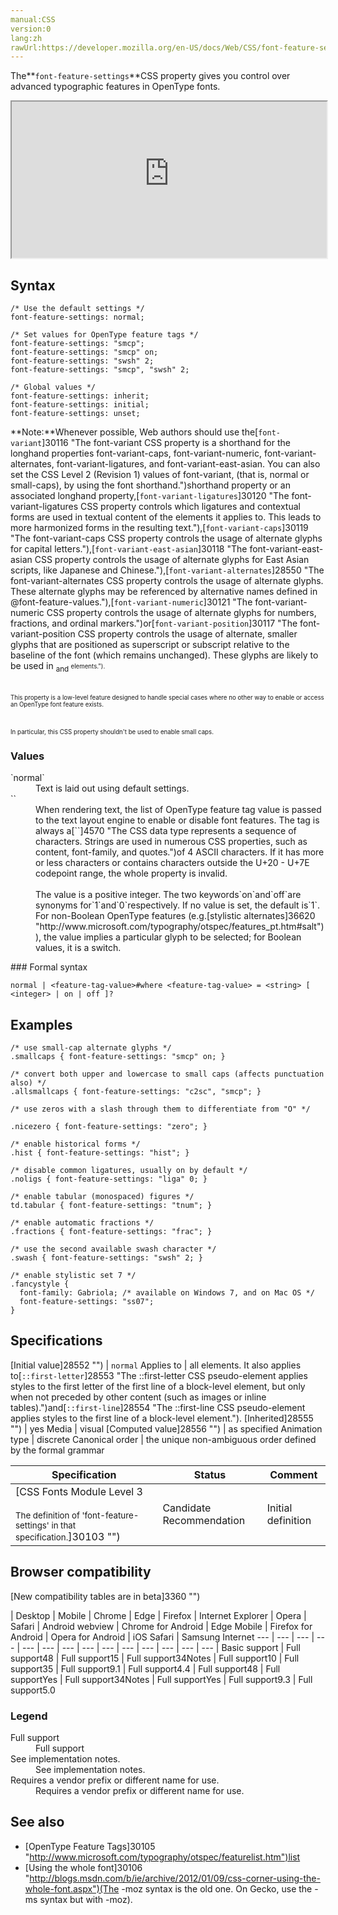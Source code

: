 ```yaml
---
manual:CSS
version:0
lang:zh
rawUrl:https://developer.mozilla.org/en-US/docs/Web/CSS/font-feature-settings
---
```






The**`font-feature-settings`**CSS property gives you control over advanced typographic features in OpenType fonts.

<iframe src='https://interactive-examples.mdn.mozilla.net/pages/css/font-feature-settings.html' width='100%' height='250'></iframe>

## Syntax<a name="Syntax"></a>

```
/* Use the default settings */
font-feature-settings: normal;

/* Set values for OpenType feature tags */
font-feature-settings: "smcp";
font-feature-settings: "smcp" on;
font-feature-settings: "swsh" 2;
font-feature-settings: "smcp", "swsh" 2;

/* Global values */
font-feature-settings: inherit;
font-feature-settings: initial;
font-feature-settings: unset;
```
**Note:**Whenever possible, Web authors should use the[`font-variant`]30116 "The font-variant CSS property is a shorthand for the longhand properties font-variant-caps, font-variant-numeric, font-variant-alternates, font-variant-ligatures, and font-variant-east-asian. You can also set the CSS Level 2 (Revision 1) values of font-variant, (that is, normal or small-caps), by using the font shorthand.")shorthand property or an associated longhand property,[`font-variant-ligatures`]30120 "The font-variant-ligatures CSS property controls which ligatures and contextual forms are used in textual content of the elements it applies to. This leads to more harmonized forms in the resulting text."),[`font-variant-caps`]30119 "The font-variant-caps CSS property controls the usage of alternate glyphs for capital letters."),[`font-variant-east-asian`]30118 "The font-variant-east-asian CSS property controls the usage of alternate glyphs for East Asian scripts, like Japanese and Chinese."),[`font-variant-alternates`]28550 "The font-variant-alternates CSS property controls the usage of alternate glyphs. These alternate glyphs may be referenced by alternative names defined in @font-feature-values."),[`font-variant-numeric`]30121 "The font-variant-numeric CSS property controls the usage of alternate glyphs for numbers, fractions, and ordinal markers.")or[`font-variant-position`]30117 "The font-variant-position CSS property controls the usage of alternate, smaller glyphs that are positioned as superscript or subscript relative to the baseline of the font (which remains unchanged). These glyphs are likely to be used in <sub> and <sup> elements.").<br></br><br></br>This property is a low-level feature designed to handle special cases where no other way to enable or access an OpenType font feature exists.<br></br><br></br>In particular, this CSS property shouldn&#39;t be used to enable small caps.

### Values<a name="Values"></a>
<dl><dt id=''>`normal`</dt><dd>Text is laid out using default settings.</dd><dt id=''>`<feature-tag-value>`</dt><dd>When rendering text, the list of OpenType feature tag value is passed to the text layout engine to enable or disable font features. The tag is always a[`<string>`]4570 "The <string> CSS data type represents a sequence of characters. Strings are used in numerous CSS properties, such as content, font-family, and quotes.")of 4 ASCII characters. If it has more or less characters or contains characters outside the U+20 - U+7E codepoint range, the whole property is invalid.<br></br>The value is a positive integer. The two keywords`on`and`off`are synonyms for`1`and`0`respectively. If no value is set, the default is`1`. For non-Boolean OpenType features (e.g.[stylistic alternates]36620 "http://www.microsoft.com/typography/otspec/features_pt.htm#salt")), the value implies a particular glyph to be selected; for Boolean values, it is a switch.</dd></dl>
### Formal syntax<a name="Formal_syntax"></a>

```
normal | <feature-tag-value>#where <feature-tag-value> = <string> [ <integer> | on | off ]?
```

## Examples<a name="Examples"></a>

```
/* use small-cap alternate glyphs */
.smallcaps { font-feature-settings: "smcp" on; }

/* convert both upper and lowercase to small caps (affects punctuation also) */
.allsmallcaps { font-feature-settings: "c2sc", "smcp"; }

/* use zeros with a slash through them to differentiate from "O" */

.nicezero { font-feature-settings: "zero"; }

/* enable historical forms */
.hist { font-feature-settings: "hist"; }

/* disable common ligatures, usually on by default */
.noligs { font-feature-settings: "liga" 0; }

/* enable tabular (monospaced) figures */
td.tabular { font-feature-settings: "tnum"; }

/* enable automatic fractions */
.fractions { font-feature-settings: "frac"; }

/* use the second available swash character */
.swash { font-feature-settings: "swsh" 2; }

/* enable stylistic set 7 */
.fancystyle {
  font-family: Gabriola; /* available on Windows 7, and on Mac OS */
  font-feature-settings: "ss07";
}
```

## Specifications<a name="Specifications"></a>

[Initial value]28552 "") | `normal` 
Applies to | all elements. It also applies to[`::first-letter`]28553 "The ::first-letter CSS pseudo-element applies styles to the first letter of the first line of a block-level element, but only when not preceded by other content (such as images or inline tables).")and[`::first-line`]28554 "The ::first-line CSS pseudo-element applies styles to the first line of a block-level element."). 
[Inherited]28555 "") | yes 
Media | visual 
[Computed value]28556 "") | as specified 
Animation type | discrete 
Canonical order | the unique non-ambiguous order defined by the formal grammar 


Specification | Status | Comment 
 ---  |  ---  |  ---  | 
[CSS Fonts Module Level 3<br></br><small>The definition of &#39;font-feature-settings&#39; in that specification.</small>]30103 "") | Candidate Recommendation | Initial definition 


## Browser compatibility<a name="Browser_compatibility"></a>
[New compatibility tables are in beta<i></i>]3360 "")

 | <abbr>Desktop<i></i></abbr> | <abbr>Mobile<i></i></abbr> 
 | <abbr>Chrome<i></i></abbr> | <abbr>Edge<i></i></abbr> | <abbr>Firefox<i></i></abbr> | <abbr>Internet Explorer<i></i></abbr> | <abbr>Opera<i></i></abbr> | <abbr>Safari<i></i></abbr> | <abbr>Android webview<i></i></abbr> | <abbr>Chrome for Android<i></i></abbr> | <abbr>Edge Mobile<i></i></abbr> | <abbr>Firefox for Android<i></i></abbr> | <abbr>Opera for Android<i></i></abbr> | <abbr>iOS Safari<i></i></abbr> | <abbr>Samsung Internet<i></i></abbr> 
 ---  |  ---  |  ---  |  ---  |  ---  |  ---  |  ---  |  ---  |  ---  |  ---  |  ---  |  ---  |  ---  |  ---  | 
Basic support | <abbr>Full support</abbr>48 | <abbr>Full support</abbr>15 | <abbr>Full support</abbr>34<abbr>Notes<i></i></abbr> | <abbr>Full support</abbr>10 | <abbr>Full support</abbr>35 | <abbr>Full support</abbr>9.1 | <abbr>Full support</abbr>4.4 | <abbr>Full support</abbr>48 | <abbr>Full support</abbr>Yes | <abbr>Full support</abbr>34<abbr>Notes<i></i></abbr> | <abbr>Full support</abbr>Yes | <abbr>Full support</abbr>9.3 | <abbr>Full support</abbr>5.0 


### Legend<a name="Legend"></a>
<dl><dt id=''><abbr>Full support</abbr></dt><dd>Full support</dd><dt id=''><abbr>See implementation notes.<i></i></abbr></dt><dd>See implementation notes.</dd><dt id=''><abbr>Requires a vendor prefix or different name for use.<i></i></abbr></dt><dd>Requires a vendor prefix or different name for use.</dd></dl>


## See also<a name="See_also"></a>

* [OpenType Feature Tags]30105 "http://www.microsoft.com/typography/otspec/featurelist.htm")list
* [Using the whole font]30106 "http://blogs.msdn.com/b/ie/archive/2012/01/09/css-corner-using-the-whole-font.aspx")(The -moz syntax is the old one. On Gecko, use the -ms syntax but with -moz).



